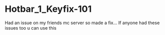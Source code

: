 # Hotbar_1_Keyfix-101
Had an issue on my friends mc server so made a fix...
If anyone had these issues too u can use this

